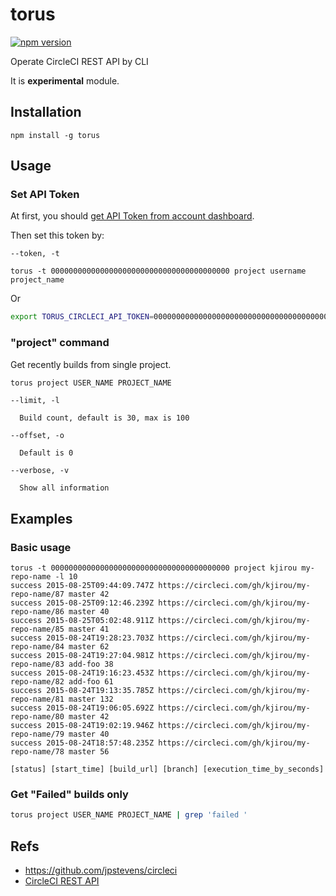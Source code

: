 # torus

[![npm version](https://badge.fury.io/js/torus.svg)](http://badge.fury.io/js/torus)

Operate CircleCI REST API by CLI

It is **experimental** module.


## Installation

```
npm install -g torus
```


## Usage

### Set API Token

At first, you should [get API Token from account dashboard](https://circleci.com/account/api).

Then set this token by:

```
--token, -t

torus -t 0000000000000000000000000000000000000000 project username project_name
```

Or

```bash
export TORUS_CIRCLECI_API_TOKEN=0000000000000000000000000000000000000000
```

### "project" command

Get recently builds from single project.

```bash
torus project USER_NAME PROJECT_NAME
```

```
--limit, -l

  Build count, default is 30, max is 100

--offset, -o

  Default is 0

--verbose, -v

  Show all information
```


## Examples

### Basic usage

```
torus -t 0000000000000000000000000000000000000000 project kjirou my-repo-name -l 10
success 2015-08-25T09:44:09.747Z https://circleci.com/gh/kjirou/my-repo-name/87 master 42
success 2015-08-25T09:12:46.239Z https://circleci.com/gh/kjirou/my-repo-name/86 master 40
success 2015-08-25T05:02:48.911Z https://circleci.com/gh/kjirou/my-repo-name/85 master 41
success 2015-08-24T19:28:23.703Z https://circleci.com/gh/kjirou/my-repo-name/84 master 62
success 2015-08-24T19:27:04.981Z https://circleci.com/gh/kjirou/my-repo-name/83 add-foo 38
success 2015-08-24T19:16:23.453Z https://circleci.com/gh/kjirou/my-repo-name/82 add-foo 61
success 2015-08-24T19:13:35.785Z https://circleci.com/gh/kjirou/my-repo-name/81 master 132
success 2015-08-24T19:06:05.692Z https://circleci.com/gh/kjirou/my-repo-name/80 master 42
success 2015-08-24T19:02:19.946Z https://circleci.com/gh/kjirou/my-repo-name/79 master 40
success 2015-08-24T18:57:48.235Z https://circleci.com/gh/kjirou/my-repo-name/78 master 56

[status] [start_time] [build_url] [branch] [execution_time_by_seconds]
```

### Get "Failed" builds only

```bash
torus project USER_NAME PROJECT_NAME | grep 'failed '
```


## Refs
- https://github.com/jpstevens/circleci
- [CircleCI REST API](https://circleci.com/docs/api)

